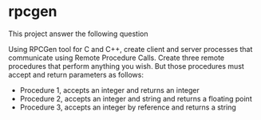# rpcgen
This project answer the following question

Using RPCGen tool for C and C++, create client and server processes that communicate using Remote Procedure Calls.
Create three remote procedures that perform anything you wish. But those procedures must accept and return parameters as follows:

- Procedure 1, accepts an integer and returns an integer
- Procedure 2, accepts an integer and string and returns a floating point
- Procedure 3, accepts an integer by reference and returns a string

